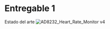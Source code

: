 # Entregable 1
Estado del arte
![AD8232_Heart_Rate_Monitor v4](https://github.com/Kusi12/Proyecto-Equipo-8/assets/143300872/7afae450-19f1-4d11-a1a8-4aa4a5b97f26)
